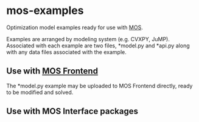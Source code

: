 # mos-examples
Optimization model examples ready for use with [MOS](https://fuinn.ie/mos).

Examples are arranged by modeling system (e.g. CVXPY, JuMP). Associated with each example are two files, *model.py and *api.py along with any data files associated with the example.

## Use with [MOS Frontend](https://mos.fuinn.ie)
The *model.py example may be uploaded to MOS Frontend directly, ready to be modified and solved.


## Use with MOS Interface packages

